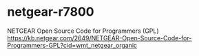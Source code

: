# netgear-r7800

NETGEAR Open Source Code for Programmers (GPL)
https://kb.netgear.com/2649/NETGEAR-Open-Source-Code-for-Programmers-GPL?cid=wmt_netgear_organic
